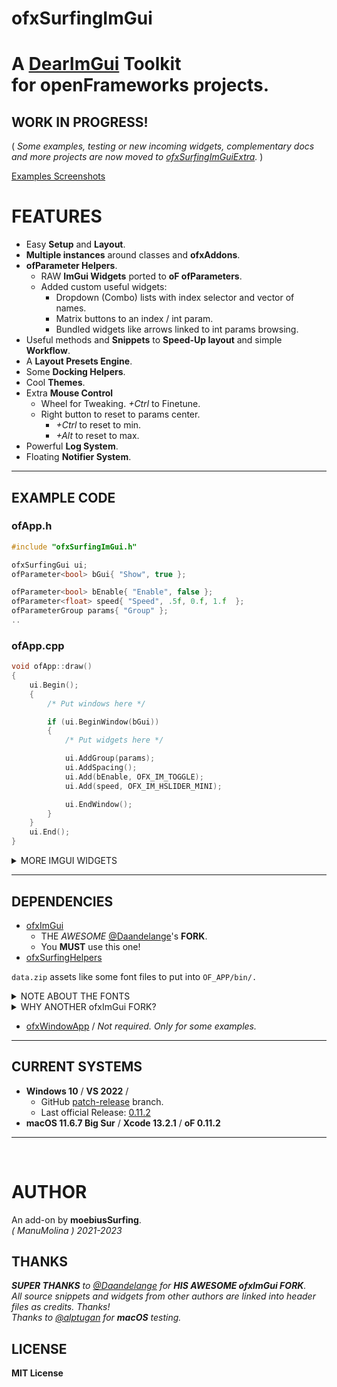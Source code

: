 ofxSurfingImGui
=============================

<h1>

A [DearImGui](https://github.com/ocornut/imgui) **Toolkit**  
for **openFrameworks** projects.  

</h1>

## WORK IN PROGRESS!

( _Some examples, testing or new incoming widgets, complementary docs and more projects are now moved to [ofxSurfingImGuiExtra](https://github.com/moebiussurfing/ofxSurfingImGuiExtra)._ )  

[Examples Screenshots](https://github.com/moebiussurfing/ofxSurfingImGui/blob/a2eb866717cb829cea049fa3c4c0fd68da6ec1df/Examples/README.md)  

# FEATURES

- Easy **Setup** and **Layout**.
- **Multiple instances** around classes and **ofxAddons**.
- **ofParameter Helpers**.
  - RAW **ImGui Widgets** ported to **oF ofParameters**.
  - Added custom useful widgets: 
      - Dropdown (Combo) lists with index selector and vector of names.
      - Matrix buttons to an index / int param.
      - Bundled widgets like arrows linked to int params browsing.
- Useful methods and **Snippets** to **Speed-Up layout** and simple **Workflow**.
- A **Layout Presets Engine**.
- Some **Docking Helpers**.
- Cool **Themes**.
- Extra **Mouse Control** 
  - Wheel for Tweaking. _+Ctrl_ to Finetune.
  - Right button to reset to params center.
    - _+Ctrl_ to reset to min.
    - _+Alt_ to reset to max.
- Powerful **Log System**.
- Floating **Notifier System**.

<hr>
    
## EXAMPLE CODE

### ofApp.h

```.cpp
#include "ofxSurfingImGui.h"

ofxSurfingGui ui;
ofParameter<bool> bGui{ "Show", true };

ofParameter<bool> bEnable{ "Enable", false };
ofParameter<float> speed{ "Speed", .5f, 0.f, 1.f  };
ofParameterGroup params{ "Group" };
..
```

### ofApp.cpp

```.cpp
void ofApp::draw() 
{
    ui.Begin();
    {
        /* Put windows here */

        if (ui.BeginWindow(bGui))
        {
            /* Put widgets here */

            ui.AddGroup(params);
            ui.AddSpacing();
            ui.Add(bEnable, OFX_IM_TOGGLE);
            ui.Add(speed, OFX_IM_HSLIDER_MINI);

            ui.EndWindow();
        }
    }
    ui.End();
}
```

<details>
  <summary>MORE IMGUI WIDGETS</summary>
  <p>

- Big Toggles and Buttons
- Vertical and Horizontal Sliders
- Range Sliders
- Styled Knobs
- Tree folders
- Inactive, hidden or locked styles
- Floating tooltip, labels and values
- DearWidgets
- Gradient Color Designer
- Matrix Selectors
- Dropdown / Combos selectors
- Progress bars and waiting spinners
- Files Browser
- Curve Editors
- Bubbles Notifier System
- Profile Plotters
  
  </p>
  </details>

<hr>

## DEPENDENCIES

* [ofxImGui](https://github.com/Daandelange/ofxImGui/)  
  - THE _AWESOME_ [@Daandelange](https://github.com/Daandelange)'s **FORK**.
  - You **MUST** use this one! 
* [ofxSurfingHelpers](https://github.com/moebiussurfing/ofxSurfingHelpers)

`data.zip` assets like some font files to put into `OF_APP/bin/.`  

<details>
  <summary>NOTE ABOUT THE FONTS</summary>

The font file for the currently used theme is **JetBrainsMono-Bold.ttf**. If that font is not located, then it will search for a legacy font called **telegrama_render.otf**. If none of that fonts are located (then `/data` can also be empty), it will work too, but using the default bundled font from **ImGui**.  

</details>

<details>
  <summary>WHY ANOTHER ofxImGui FORK?</summary>
  <p>

- What's new on the [@Daandelange FORK](https://github.com/Daandelange/ofxImGui/) vs [legacy](https://github.com/jvcleave/ofxImGui) **ofxImGui** ? 
  
  - Multi context / instances: 
    
    - Several windows from different add-ons without colliding.  
  
  - Easy to update to future **NEW ImGui** versions.  
    Currently this fork is linked to the [develop branch](https://github.com/jvcleave/ofxImGui/tree/develop) on the original **ofxImGui** from **@jvcleave**.  
    And will be probably merged into the master branch.  
    
    </p>
    </details>

* [ofxWindowApp](https://github.com/moebiussurfing/ofxWindowApp) / _Not required. Only for some examples._

<hr>

## CURRENT SYSTEMS

- **Windows 10** / **VS 2022** / 
    * GitHub [patch-release](https://github.com/openframeworks/openFrameworks/tree/patch-release) branch.
    * Last official Release: [0.11.2](https://openframeworks.cc/download/)
- **macOS 11.6.7 Big Sur** / **Xcode 13.2.1** / **oF 0.11.2**

<hr>

<br>

# AUTHOR

An add-on by **moebiusSurfing**.  
*( ManuMolina ) 2021-2023*  

## THANKS

_**SUPER THANKS** to [@Daandelange](https://github.com/Daandelange) for **HIS AWESOME ofxImGui FORK**._  
_All source snippets and widgets from other authors are linked into header files as credits. Thanks!_  
_Thanks to [@alptugan](https://github.com/alptugan) for **macOS** testing._  

## LICENSE

**MIT License**